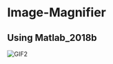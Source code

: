 # Image-Magnifier
## Using Matlab_2018b

![GIF2](https://user-images.githubusercontent.com/12807657/55570811-c8c95900-5736-11e9-8d05-f959d7718ebd.gif)

